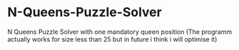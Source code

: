 # N-Queens-Puzzle-Solver
N Queens Puzzle Solver with one mandatory queen position 
(The programm actually works for size less than 25 but in future i think i will optimise it)
